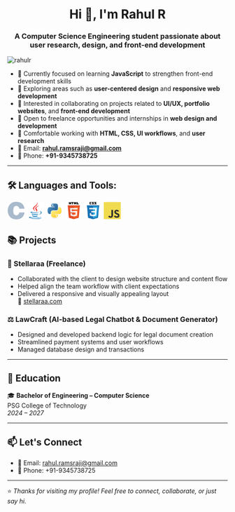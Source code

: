 <h1 align="center">Hi 👋, I'm Rahul R</h1>
<h3 align="center">A Computer Science Engineering student passionate about user research, design, and front-end development</h3>

<p align="left"> <img src="https://komarev.com/ghpvc/?username=rahulr&label=Profile%20views&color=0e75b6&style=flat" alt="rahulr" /> </p>

- 🔭 Currently focused on learning **JavaScript** to strengthen front-end development skills  
- 🌱 Exploring areas such as **user-centered design** and **responsive web development**  
- 👥 Interested in collaborating on projects related to **UI/UX, portfolio websites**, and **front-end development**  
- 💼 Open to freelance opportunities and internships in **web design and development**  
- 💬 Comfortable working with **HTML, CSS, UI workflows**, and **user research**  
- 📧 Email: **rahul.ramsraji@gmail.com**  
- 📱 Phone: **+91-9345738725**

---

## 🛠️ Languages and Tools:

<p align="left">
  <img src="https://raw.githubusercontent.com/devicons/devicon/master/icons/c/c-original.svg" alt="C" width="40" height="40"/>
  <img src="https://raw.githubusercontent.com/devicons/devicon/master/icons/java/java-original.svg" alt="Java" width="40" height="40"/>
  <img src="https://raw.githubusercontent.com/devicons/devicon/master/icons/python/python-original.svg" alt="Python" width="40" height="40"/>
  <img src="https://raw.githubusercontent.com/devicons/devicon/master/icons/html5/html5-original-wordmark.svg" alt="HTML5" width="40" height="40"/>
  <img src="https://raw.githubusercontent.com/devicons/devicon/master/icons/css3/css3-original-wordmark.svg" alt="CSS3" width="40" height="40"/>
  <img src="https://raw.githubusercontent.com/devicons/devicon/master/icons/javascript/javascript-original.svg" alt="JavaScript" width="40" height="40"/>
</p>

## 📚 Projects

### 💼 Stellaraa (Freelance)
- Collaborated with the client to design website structure and content flow  
- Helped align the team workflow with client expectations  
- Delivered a responsive and visually appealing layout  
🔗 [stellaraa.com](https://www.stellaraa.com)

### ⚖️ LawCraft (AI-based Legal Chatbot & Document Generator)
- Designed and developed backend logic for legal document creation  
- Streamlined payment systems and user workflows  
- Managed database design and transactions  

---

## 🏫 Education

🎓 **Bachelor of Engineering – Computer Science**  
PSG College of Technology  
*2024 – 2027*

---

## 📫 Let's Connect

- 📧 Email: rahul.ramsraji@gmail.com  
- 📱 Phone: +91-9345738725  

---

⭐️ *Thanks for visiting my profile! Feel free to connect, collaborate, or just say hi.*  
